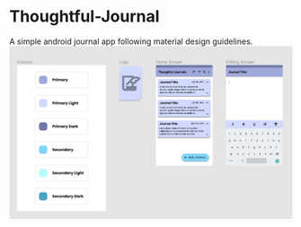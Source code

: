# Thoughtful-Journal
A simple android journal app following material design guidelines.
![alt text](https://github.com/Evan-Coulter/Thoughtful-Journal/blob/master/ReadMeImages/ui.png)
